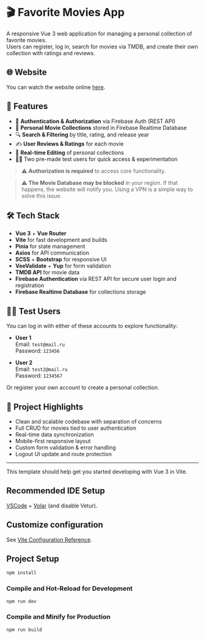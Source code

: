 # 🎬 Favorite Movies App

A responsive Vue 3 web application for managing a personal collection of favorite movies.  
Users can register, log in, search for movies via TMDB, and create their own collection with ratings and reviews.

## 🌐 Website

You can watch the website online [here](https://favorite-movies-pi.vercel.app).

## 🚀 Features

- 🔐 **Authentication & Authorization** via Firebase Auth (REST API)
- 📁 **Personal Movie Collections** stored in Firebase Realtime Database
- 🔍 **Search & Filtering** by title, rating, and release year
- ✍️ **User Reviews & Ratings** for each movie
- 🔄 **Real-time Editing** of personal collections
- 👨‍💻 Two pre-made test users for quick access & experimentation

> ⚠️ **Authorization is required** to access core functionality.

> ⚠️ **The Movie Database may be blocked** in your region. If that happens, the website will notify you. Using a VPN is a simple way to solve this issue.

## 🛠️ Tech Stack

- **Vue 3** + **Vue Router**
- **Vite** for fast development and builds
- **Pinia** for state management
- **Axios** for API communication
- **SCSS** + **Bootstrap** for responsive UI
- **VeeValidate** + **Yup** for form validation
- **TMDB API** for movie data
- **Firebase Authentication** via REST API for secure user login and registration
- **Firebase Realtime Database** for collections storage

## 👨‍💻 Test Users

You can log in with either of these accounts to explore functionality:

- **User 1**  
  Email: `test@mail.ru`  
  Password: `123456`

- **User 2**  
  Email: `test2@mail.ru`  
  Password: `1234567`

Or register your own account to create a personal collection.

## 📎 Project Highlights

- Clean and scalable codebase with separation of concerns
- Full CRUD for movies tied to user authentication
- Real-time data synchronization
- Mobile-first responsive layout
- Custom form validation & error handling
- Logout UI update and route protection

---

This template should help get you started developing with Vue 3 in Vite.

## Recommended IDE Setup

[VSCode](https://code.visualstudio.com/) + [Volar](https://marketplace.visualstudio.com/items?itemName=Vue.volar) (and disable Vetur).

## Customize configuration

See [Vite Configuration Reference](https://vite.dev/config/).

## Project Setup

```sh
npm install
```

### Compile and Hot-Reload for Development

```sh
npm run dev
```

### Compile and Minify for Production

```sh
npm run build
```
